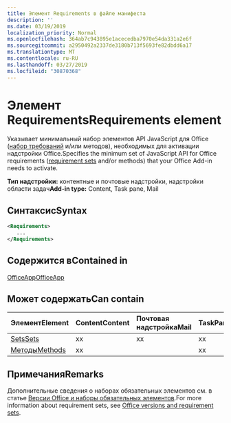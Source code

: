 ```yaml
---
title: Элемент Requirements в файле манифеста
description: ''
ms.date: 03/19/2019
localization_priority: Normal
ms.openlocfilehash: 364ab7c943895e1acecedba7970e54da331a2e6f
ms.sourcegitcommit: a2950492a2337de3180b713f5693fe82dbdd6a17
ms.translationtype: MT
ms.contentlocale: ru-RU
ms.lasthandoff: 03/27/2019
ms.locfileid: "30870368"
---
```

# <a name="requirements-element"></a><span data-ttu-id="9723c-102">Элемент Requirements</span><span class="sxs-lookup"><span data-stu-id="9723c-102">Requirements element</span></span>

<span data-ttu-id="9723c-103">Указывает минимальный набор элементов API JavaScript для Office ([набор требований](/office/dev/add-ins/develop/office-versions-and-requirement-sets#specify-office-hosts-and-requirement-sets) и/или методов), необходимых для активации надстройки Office.</span><span class="sxs-lookup"><span data-stu-id="9723c-103">Specifies the minimum set of JavaScript API for Office requirements ([requirement sets](/office/dev/add-ins/develop/office-versions-and-requirement-sets#specify-office-hosts-and-requirement-sets) and/or methods) that your Office Add-in needs to activate.</span></span>

<span data-ttu-id="9723c-104">**Тип надстройки:** контентные и почтовые надстройки, надстройки области задач</span><span class="sxs-lookup"><span data-stu-id="9723c-104">**Add-in type:** Content, Task pane, Mail</span></span>

## <a name="syntax"></a><span data-ttu-id="9723c-105">Синтаксис</span><span class="sxs-lookup"><span data-stu-id="9723c-105">Syntax</span></span>

```XML
<Requirements>
   ...
</Requirements>
```

## <a name="contained-in"></a><span data-ttu-id="9723c-106">Содержится в</span><span class="sxs-lookup"><span data-stu-id="9723c-106">Contained in</span></span>

[<span data-ttu-id="9723c-107">OfficeApp</span><span class="sxs-lookup"><span data-stu-id="9723c-107">OfficeApp</span></span>](officeapp.md)

## <a name="can-contain"></a><span data-ttu-id="9723c-108">Может содержать</span><span class="sxs-lookup"><span data-stu-id="9723c-108">Can contain</span></span>

|<span data-ttu-id="9723c-109">**Элемент**</span><span class="sxs-lookup"><span data-stu-id="9723c-109">**Element**</span></span>|<span data-ttu-id="9723c-110">**Content**</span><span class="sxs-lookup"><span data-stu-id="9723c-110">**Content**</span></span>|<span data-ttu-id="9723c-111">**Почтовая надстройка**</span><span class="sxs-lookup"><span data-stu-id="9723c-111">**Mail**</span></span>|<span data-ttu-id="9723c-112">**TaskPane**</span><span class="sxs-lookup"><span data-stu-id="9723c-112">**TaskPane**</span></span>|
|:-----|:-----|:-----|:-----|
|[<span data-ttu-id="9723c-113">Sets</span><span class="sxs-lookup"><span data-stu-id="9723c-113">Sets</span></span>](sets.md)|<span data-ttu-id="9723c-114">x</span><span class="sxs-lookup"><span data-stu-id="9723c-114">x</span></span>|<span data-ttu-id="9723c-115">x</span><span class="sxs-lookup"><span data-stu-id="9723c-115">x</span></span>|<span data-ttu-id="9723c-116">x</span><span class="sxs-lookup"><span data-stu-id="9723c-116">x</span></span>|
|[<span data-ttu-id="9723c-117">Методы</span><span class="sxs-lookup"><span data-stu-id="9723c-117">Methods</span></span>](methods.md)|<span data-ttu-id="9723c-118">x</span><span class="sxs-lookup"><span data-stu-id="9723c-118">x</span></span>||<span data-ttu-id="9723c-119">x</span><span class="sxs-lookup"><span data-stu-id="9723c-119">x</span></span>|

## <a name="remarks"></a><span data-ttu-id="9723c-120">Примечания</span><span class="sxs-lookup"><span data-stu-id="9723c-120">Remarks</span></span>

<span data-ttu-id="9723c-121">Дополнительные сведения о наборах обязательных элементов см. в статье [Версии Office и наборы обязательных элементов](/office/dev/add-ins/develop/office-versions-and-requirement-sets).</span><span class="sxs-lookup"><span data-stu-id="9723c-121">For more information about requirement sets, see [Office versions and requirement sets](/office/dev/add-ins/develop/office-versions-and-requirement-sets).</span></span>

